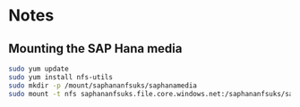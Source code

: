 # Notes

## Mounting the SAP Hana media

```bash
sudo yum update
sudo yum install nfs-utils
sudo mkdir -p /mount/saphananfsuks/saphanamedia
sudo mount -t nfs saphananfsuks.file.core.windows.net:/saphananfsuks/saphanamedia /mount/saphananfsuks/saphanamedia -o vers=4,minorversion=1,sec=sys
```
